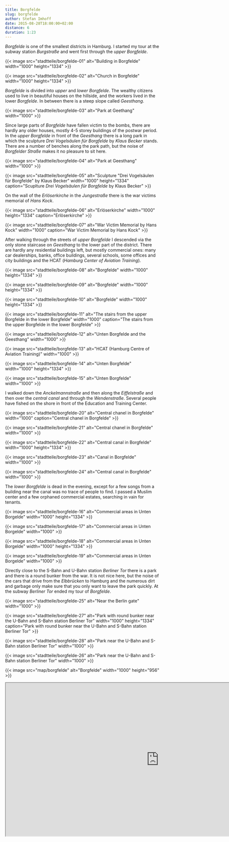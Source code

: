 ```yaml
---
title: Borgfelde
slug: borgfelde
author: Stefan Imhoff
date: 2015-08-28T18:00:00+02:00
distance: 6
duration: 1:23
---
```


*Borgfelde* is one of the smallest districts in Hamburg. I started my tour at the subway station *Burgstraße* and went first through the *upper Borgfelde*.

{{< image src="stadtteile/borgfelde-01" alt="Building in Borgfelde" width="1000" height="1334" >}}

{{< image src="stadtteile/borgfelde-02" alt="Church in Borgfelde" width="1000" height="1334" >}}

*Borgfelde* is divided into *upper* and *lower Borgfelde*. The wealthy citizens used to live in beautiful houses on the hillside, and the workers lived in the lower *Borgfelde*. In between there is a steep slope called *Geesthang*.

{{< image src="stadtteile/borgfelde-03" alt="Park at Geethang" width="1000" >}}

Since large parts of *Borgfelde* have fallen victim to the bombs, there are hardly any older houses, mostly 4-5 storey buildings of the postwar period. In the *upper Borgfelde* in front of the *Geesthang* there is a long park in which the sculpture *Drei Vogelsäulen für Borgfelde* by *Klaus Becker* stands. There are a number of benches along the park path, but the noise of *Borgfelder Straße* makes it no pleasure to sit here.

{{< image src="stadtteile/borgfelde-04" alt="Park at Geesthang" width="1000" >}}

{{< image src="stadtteile/borgfelde-05" alt="Sculpture &quot;Drei Vogelsäulen für Borgfelde&quot; by Klaus Becker" width="1000" height="1334" caption="Scuplture <em>Drei Vogelsäulen für Borgfelde</em> by Klaus Becker" >}}

On the wall of the *Erlöserkirche* in the *Jungestraße* there is the war victims memorial of *Hans Kock*.

{{< image src="stadtteile/borgfelde-06" alt="Erlöserkirche" width="1000" height="1334" caption="Erlöserkirche" >}}

{{< image src="stadtteile/borgfelde-07" alt="War Victim Memorial by Hans Kock" width="1000" caption="War Victim Memorial by Hans Kock" >}}

After walking through the streets of *upper Borgfelde* I descended via the only stone staircase on *Geesthang* to the lower part of the district. There are hardly any residential buildings left, but mostly commercial ones: many car dealerships, banks, office buildings, several schools, some offices and city buildings and the HCAT (*Hamburg Center of Aviation Training*).

{{< image src="stadtteile/borgfelde-08" alt="Borgfelde" width="1000" height="1334" >}}

{{< image src="stadtteile/borgfelde-09" alt="Borgfelde" width="1000" height="1334" >}}

{{< image src="stadtteile/borgfelde-10" alt="Borgfelde" width="1000" height="1334" >}}

{{< image src="stadtteile/borgfelde-11" alt="The stairs from the upper Borgfelde in the lower Borgfelde" width="1000" caption="The stairs from the upper Borgfelde in the lower Borgfelde" >}}

{{< image src="stadtteile/borgfelde-12" alt="Unten Borgfelde and the Geesthang" width="1000" >}}

{{< image src="stadtteile/borgfelde-13" alt="HCAT (Hamburg Centre of Aviation Training)" width="1000" >}}

{{< image src="stadtteile/borgfelde-14" alt="Unten Borgfelde" width="1000" height="1334" >}}

{{< image src="stadtteile/borgfelde-15" alt="Unten Borgfelde" width="1000" >}}

I walked down the *Anckelmannstraße* and then along the *Eiffelstraße* and then over the *central canal* and through the *Wendenstraße*. Several people have fished on the shore in front of the Education and Training Center.

{{< image src="stadtteile/borgfelde-20" alt="Central chanel in Borgfelde" width="1000" caption="Central chanel in Borgfelde" >}}

{{< image src="stadtteile/borgfelde-21" alt="Central chanel in Borgfelde" width="1000" >}}

{{< image src="stadtteile/borgfelde-22" alt="Central canal in Borgfelde" width="1000" height="1334" >}}

{{< image src="stadtteile/borgfelde-23" alt="Canal in Borgfelde" width="1000" >}}

{{< image src="stadtteile/borgfelde-24" alt="Central canal in Borgfelde" width="1000" >}}

The *lower Borgfelde* is dead in the evening, except for a few songs from a building near the canal was no trace of people to find. I passed a Muslim center and a few orphaned commercial estates, searching in vain for tenants.

{{< image src="stadtteile/borgfelde-16" alt="Commercial areas in Unten Borgelde" width="1000" height="1334" >}}

{{< image src="stadtteile/borgfelde-17" alt="Commercial areas in Unten Borgelde" width="1000" >}}

{{< image src="stadtteile/borgfelde-18" alt="Commercial areas in Unten Borgelde" width="1000" height="1334" >}}

{{< image src="stadtteile/borgfelde-19" alt="Commercial areas in Unten Borgelde" width="1000" >}}

Directly close to the S-Bahn and U-Bahn station *Berliner Tor* there is a park and there is a round bunker from the war. It is not nice here, but the noise of the cars that drive from the *Elbbrücken* to Hamburg and the numerous dirt and garbage only make sure that you only want to leave the park quickly. At the subway *Berliner Tor* ended my tour of *Borgfelde*.

{{< image src="stadtteile/borgfelde-25" alt="Near the Berlin gate" width="1000" >}}

{{< image src="stadtteile/borgfelde-27" alt="Park with round bunker near the U-Bahn and S-Bahn station Berliner Tor" width="1000" height="1334" caption="Park with round bunker near the U-Bahn and S-Bahn station Berliner Tor" >}}

{{< image src="stadtteile/borgfelde-28" alt="Park near the U-Bahn and S-Bahn station Berliner Tor" width="1000" >}}

{{< image src="stadtteile/borgfelde-26" alt="Park near the U-Bahn and S-Bahn station Berliner Tor" width="1000" >}}

{{< image src="map/borgfelde" alt="Borgfelde" width="1000" height="956" >}}

<iframe class="map" src="https://www.google.com/maps/d/u/0/embed?mid=1RpVtrvZpzpLrLvZACEnKWzRdyng" width="1000" height="500"></iframe>
